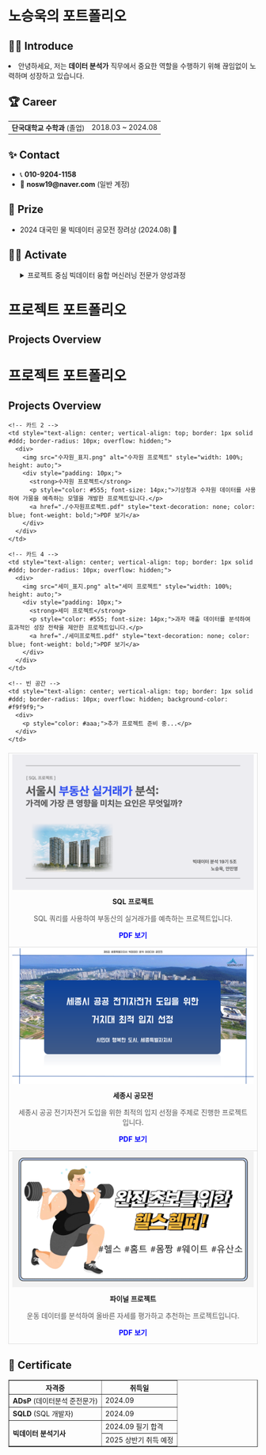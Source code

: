 <h1>노승욱의 포트폴리오</h1>




## 🧑‍💻 Introduce
<p>
<li>안녕하세요, 저는 <strong>데이터 분석가</strong> 직무에서 중요한 역할을 수행하기 위해 끊임없이 노력하며 성장하고 있습니다.</li>
</p>

<ul>
  
</ul>





<div>
  <h2>🏆 Career</h2>
</div>

<table>
  <tr>
  <td><strong>단국대학교 수학과</strong> (졸업)</td>
    <td>2018.03 ~ 2024.08</td>

</table>





<div>
  <h2>✨ Contact</h2>
</div>

<ul>
  <li>📞 <strong>010-9204-1158</strong></li>
  <li>📧 <strong>nosw19@naver.com</strong> (일반 계정)</li>
  
</ul>





<div>
  <h2>🏅 Prize</h2>
</div>

<ul>
  <li>2024 대국민 물 빅데이터 공모전 장려상 (2024.08) 🎉</li>
  
</ul>





<div>
  <h2>🤼‍♂️ Activate</h2>
</div>

<ul>
<details>
  <summary>프로젝트 중심 빅데이터 융합 머신러닝 전문가 양성과정</summary>
    <li><2024.05.09 ~ 2024.11.18></li>
</details>
      
</ul>


# 프로젝트 포트폴리오

## Projects Overview

# 프로젝트 포트폴리오

## Projects Overview

<table style="width: 100%; border-collapse: collapse; margin: 20px 0; table-layout: fixed;">
  <tr>
    <!-- 카드 1 -->
    <td style="text-align: center; vertical-align: top; border: 1px solid #ddd; border-radius: 10px; overflow: hidden;">
      <div>
        <img src="SQL_표지.png" alt="SQL 프로젝트" style="width: 100%; height: auto;">
        <div style="padding: 10px;">
          <strong>SQL 프로젝트</strong>
          <p style="color: #555; font-size: 14px;">SQL 쿼리를 사용하여 부동산의 실거래가를 예측하는 프로젝트입니다.</p>
          <a href="./SQL프로젝트.pdf" style="text-decoration: none; color: blue; font-weight: bold;">PDF 보기</a>
        </div>
      </div>
    </td>

    <!-- 카드 2 -->
    <td style="text-align: center; vertical-align: top; border: 1px solid #ddd; border-radius: 10px; overflow: hidden;">
      <div>
        <img src="수자원_표지.png" alt="수자원 프로젝트" style="width: 100%; height: auto;">
        <div style="padding: 10px;">
          <strong>수자원 프로젝트</strong>
          <p style="color: #555; font-size: 14px;">기상청과 수자원 데이터를 사용하여 가뭄을 예측하는 모델을 개발한 프로젝트입니다.</p>
          <a href="./수자원프로젝트.pdf" style="text-decoration: none; color: blue; font-weight: bold;">PDF 보기</a>
        </div>
      </div>
    </td>
  </tr>
  <tr>
    <!-- 카드 3 -->
    <td style="text-align: center; vertical-align: top; border: 1px solid #ddd; border-radius: 10px; overflow: hidden;">
      <div>
        <img src="세종시_표지.png" alt="세종시 공모전" style="width: 100%; height: auto;">
        <div style="padding: 10px;">
          <strong>세종시 공모전</strong>
          <p style="color: #555; font-size: 14px;">세종시 공공 전기자전거 도입을 위한 최적의 입지 선정을 주제로 진행한 프로젝트입니다.</p>
          <a href="./세종시발표.pdf" style="text-decoration: none; color: blue; font-weight: bold;">PDF 보기</a>
        </div>
      </div>
    </td>

    <!-- 카드 4 -->
    <td style="text-align: center; vertical-align: top; border: 1px solid #ddd; border-radius: 10px; overflow: hidden;">
      <div>
        <img src="세미_표지.png" alt="세미 프로젝트" style="width: 100%; height: auto;">
        <div style="padding: 10px;">
          <strong>세미 프로젝트</strong>
          <p style="color: #555; font-size: 14px;">과자 매출 데이터를 분석하여 효과적인 성장 전략을 제안한 프로젝트입니다.</p>
          <a href="./세미프로젝트.pdf" style="text-decoration: none; color: blue; font-weight: bold;">PDF 보기</a>
        </div>
      </div>
    </td>
  </tr>
  <tr>
    <!-- 카드 5 -->
    <td style="text-align: center; vertical-align: top; border: 1px solid #ddd; border-radius: 10px; overflow: hidden;">
      <div>
        <img src="파이널_표지.png" alt="파이널 프로젝트" style="width: 100%; height: auto;">
        <div style="padding: 10px;">
          <strong>파이널 프로젝트</strong>
          <p style="color: #555; font-size: 14px;">운동 데이터를 분석하여 올바른 자세를 평가하고 추천하는 프로젝트입니다.</p>
          <a href="./파이널프로젝트.pdf" style="text-decoration: none; color: blue; font-weight: bold;">PDF 보기</a>
        </div>
      </div>
    </td>

    <!-- 빈 공간 -->
    <td style="text-align: center; vertical-align: top; border: 1px solid #ddd; border-radius: 10px; overflow: hidden; background-color: #f9f9f9;">
      <div>
        <p style="color: #aaa;">추가 프로젝트 준비 중...</p>
      </div>
    </td>
  </tr>
</table>






<div>
  <h2>📑 Certificate</h2>
</div>

<table border="1">
  <tr>
    <th>자격증</th>
    <th>취득일</th>
  </tr>
  <tr>
    <td><strong>ADsP</strong> (데이터분석 준전문가)</td>
    <td>2024.09 </td>
  </tr>
  <tr>
    <td><strong>SQLD</strong> (SQL 개발자)</td>
    <td>2024.09 </td>
  </tr>
  <tr>
    <td rowspan="2"><strong>빅데이터 분석기사</strong></td>
    <td>2024.09 필기 합격</td>
  </tr>
  <tr>
    <td>2025 상반기 취득 예정</td>
  </tr>
</table>





